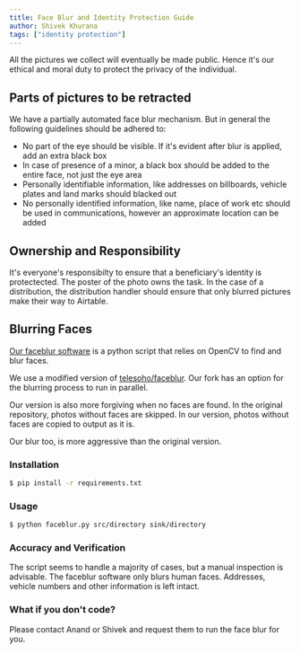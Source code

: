 ```yaml
---
title: Face Blur and Identity Protection Guide
author: Shivek Khurana
tags: ["identity protection"]
---
```


All the pictures we collect will eventually be made public. Hence it's our ethical and moral duty to protect the privacy of the individual. 

## Parts of pictures to be retracted
We have a partially automated face blur mechanism. But in general the following guidelines should be adhered to:

- No part of the eye should be visible. If it's evident after blur is applied, add an extra black box
- In case of presence of a minor, a black box should be added to the entire face, not just the eye area
- Personally identifiable information, like addresses on billboards, vehicle plates and land marks should blacked out
- No personally identified information, like name, place of work etc should be used in communications, however an approximate location can be added


## Ownership and Responsibility
It's everyone's responsibilty to ensure that a beneficiary's identity is protectected. The poster of the photo owns the task. 
In the case of a distribution, the distribution handler should ensure that only blurred pictures make their way to Airtable.

## Blurring Faces

[Our faceblur software](https://github.com/Karuna2020/faceblur) is a python script that relies on OpenCV to find and blur faces.

We use a modified version of [telesoho/faceblur](https://github.com/telesoho/faceblur). Our fork has an option for the blurring process to run in parallel. 

Our version is also more forgiving when no faces are found. In the original repository, photos without faces are skipped. In our version, photos without faces are copied to output as it is. 

Our blur too, is more aggressive than the original version.

### Installation
```bash
$ pip install -r requirements.txt
```

### Usage
```bash
$ python faceblur.py src/directory sink/directory
```

### Accuracy and Verification
The script seems to handle a majority of cases, but a manual inspection is advisable. The faceblur software only blurs human faces. Addresses, vehicle numbers and other information is left intact.

### What if you don't code?
Please contact Anand or Shivek and request them to run the face blur for you.
